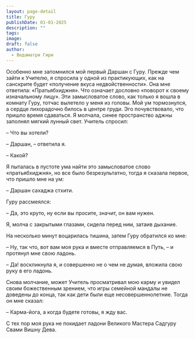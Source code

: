 ```yaml
---
layout: page-detail
title: Гуру
publishDate: 01-01-2025
description: ""
tags: 
image: 
draft: false
author:
  - Ведаматри Гири
---
```

Особенно мне запомнился мой первый Даршан с Гуру. Прежде чем зайти к Учителю, я спросила у одной из практикующих, как на санскрите будет «получение вкуса недвойственности». Она мне ответила: «Пратьябхиджня». Что означает дословно «поворот к своему изначальному лицу». Эти замысловатое слово, как только я вошла в комнату Гуру, тотчас вылетело у меня из головы. Мой ум тормознулся, а сердце лихорадочно билось в центре груди. Эго почувствовало, что пришло время сдаваться. Я молчала, синее пространство аджны заполнял мягкий лунный свет. Учитель спросил: 

– Что вы хотели?

– Даршан, – ответила я.

– Какой?

Я пыталась в пустоте ума найти это замысловатое слово «пратьябхиджня», но все было безрезультатно, тогда я сказала первое, что пришло мне на ум: 

– Даршан сахаджа стхити.

Гуру рассмеялся:

– Да, это круто, ну если вы просите, значит, он вам нужен.

Я, молча с закрытыми глазами, сидела перед ним, затаив дыхание.

На несколько минут воцарилась тишина, затем Гуру обратился ко мне:

– Ну, так что, вот вам моя рука и вместе отправляемся в Путь, – и протянул мне свою ладонь.

– Да! воскликнула я, и совершенно не о чем не думая, вложила свою руку в его ладонь.

Снова молчание, может Учитель просматривал мою карму и увидел своим божественным зрением, что игры семейной мандалы не доведены до конца, так как дети были еще несовершеннолетние. Тогда он мне сказал:

– Карма-йога, а когда будете готовы, я жду вас.

С тех пор моя рука не покидает ладони Великого Мастера Садгуру Свами Вишну Дева.

  
